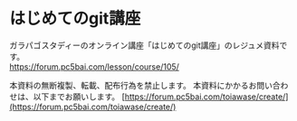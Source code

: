 # はじめてのgit講座

ガラパゴスタディーのオンライン講座「はじめてのgit講座」のレジュメ資料です。  
https://forum.pc5bai.com/lesson/course/105/

本資料の無断複製、転載、配布行為を禁止します。
本資料にかかるお問い合わせは、以下までお願いします。
[https://forum.pc5bai.com/toiawase/create/](https://forum.pc5bai.com/toiawase/create/)
